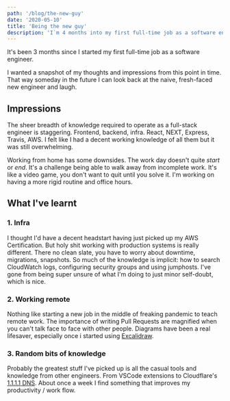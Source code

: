```yaml
---
path: '/blog/the-new-guy'
date: '2020-05-10'
title: 'Being the new guy'
description: 'I`m 4 months into my first full-time job as a software engineer. I wanted a snapshot of my thoughts and impressions at this specific point in time for future reference.'
---
```


It's been 3 months since I started my first full-time job as a software engineer.

I wanted a snapshot of my thoughts and impressions from this point in time. That way someday in the future I can look back at the naive, fresh-faced new engineer and laugh.

## Impressions

The sheer breadth of knowledge required to operate as a full-stack engineer is staggering. Frontend, backend, infra. React, NEXT, Express, Travis, AWS. I felt like I had a decent working knowledge of all them but it was still overwhelming.

Working from home has some downsides. The work day doesn't quite _start_ or _end_. It's a challenge being able to walk away from incomplete work. It's like a video game, you don't want to quit until you solve it. I'm working on having a more rigid routine and office hours.

## What I've learnt

### 1. Infra

I thought I'd have a decent headstart having just picked up my AWS Certification. But holy shit working with production systems is really different. There no clean slate, you have to worry about downtime, migrations, snapshots. So much of the knowledge is implicit: how to search CloudWatch logs, configuring security groups and using jumphosts. I've gone from being super unsure of what I'm doing to just minor self-doubt, which is nice.

### 2. Working remote

Nothing like starting a new job in the middle of freaking pandemic to teach remote work. The importance of writing Pull Requests are magnified when you can't talk face to face with other people. Diagrams have been a real lifesaver, especially once i started using [Excalidraw](https://excalidraw.com/).

### 3. Random bits of knowledge

Probably the greatest stuff I've picked up is all the casual tools and knowledge from other engineers. From VSCode extensions to Cloudflare's [1.1.1.1 DNS](https://1.1.1.1/). About once a week I find something that improves my productivity / work flow.
